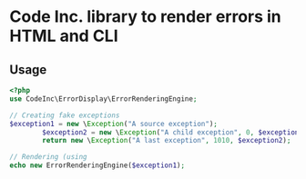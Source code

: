 # Code Inc. library to render errors in HTML and CLI

## Usage

```php
<?php
use CodeInc\ErrorDisplay\ErrorRenderingEngine;

// Creating fake exceptions
$exception1 = new \Exception("A source exception");
		$exception2 = new \Exception("A child exception", 0, $exception1);
		return new \Exception("A last exception", 1010, $exception2);

// Rendering (using 
echo new ErrorRenderingEngine($exception1);
```
